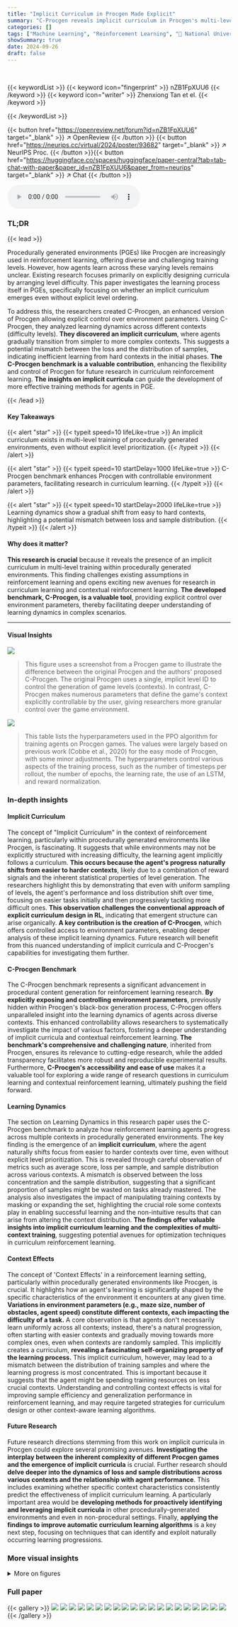 ```yaml
---
title: "Implicit Curriculum in Procgen Made Explicit"
summary: "C-Procgen reveals implicit curriculum in Procgen's multi-level training, showing learning shifts gradually from easy to hard contexts."
categories: []
tags: ["Machine Learning", "Reinforcement Learning", "🏢 National University of Singapore",]
showSummary: true
date: 2024-09-26
draft: false
---
```


<br>

{{< keywordList >}}
{{< keyword icon="fingerprint" >}} nZB1FpXUU6 {{< /keyword >}}
{{< keyword icon="writer" >}} Zhenxiong Tan et el. {{< /keyword >}}
 
{{< /keywordList >}}

{{< button href="https://openreview.net/forum?id=nZB1FpXUU6" target="_blank" >}}
↗ OpenReview
{{< /button >}}
{{< button href="https://neurips.cc/virtual/2024/poster/93682" target="_blank" >}}
↗ NeurIPS Proc.
{{< /button >}}{{< button href="https://huggingface.co/spaces/huggingface/paper-central?tab=tab-chat-with-paper&paper_id=nZB1FpXUU6&paper_from=neurips" target="_blank" >}}
↗ Chat
{{< /button >}}



<audio controls>
    <source src="https://ai-paper-reviewer.com/nZB1FpXUU6/podcast.wav" type="audio/wav">
    Your browser does not support the audio element.
</audio>


### TL;DR


{{< lead >}}

Procedurally generated environments (PGEs) like Procgen are increasingly used in reinforcement learning, offering diverse and challenging training levels. However, how agents learn across these varying levels remains unclear. Existing research focuses primarily on explicitly designing curricula by arranging level difficulty. This paper investigates the learning process itself in PGEs, specifically focusing on whether an implicit curriculum emerges even without explicit level ordering.  



To address this, the researchers created C-Procgen, an enhanced version of Procgen allowing explicit control over environment parameters. Using C-Procgen, they analyzed learning dynamics across different contexts (difficulty levels).  **They discovered an implicit curriculum**, where agents gradually transition from simpler to more complex contexts. This suggests a potential mismatch between the loss and the distribution of samples, indicating inefficient learning from hard contexts in the initial phases.  **The C-Procgen benchmark is a valuable contribution**, enhancing the flexibility and control of Procgen for future research in curriculum reinforcement learning.  **The insights on implicit curricula** can guide the development of more effective training methods for agents in PGE.

{{< /lead >}}


#### Key Takeaways

{{< alert "star" >}}
{{< typeit speed=10 lifeLike=true >}} An implicit curriculum exists in multi-level training of procedurally generated environments, even without explicit level prioritization. {{< /typeit >}}
{{< /alert >}}

{{< alert "star" >}}
{{< typeit speed=10 startDelay=1000 lifeLike=true >}} C-Procgen benchmark enhances Procgen with controllable environment parameters, facilitating research in curriculum learning. {{< /typeit >}}
{{< /alert >}}

{{< alert "star" >}}
{{< typeit speed=10 startDelay=2000 lifeLike=true >}} Learning dynamics show a gradual shift from easy to hard contexts, highlighting a potential mismatch between loss and sample distribution. {{< /typeit >}}
{{< /alert >}}

#### Why does it matter?
**This research is crucial** because it reveals the presence of an implicit curriculum in multi-level training within procedurally generated environments. This finding challenges existing assumptions in reinforcement learning and opens exciting new avenues for research in curriculum learning and contextual reinforcement learning.  **The developed benchmark, C-Procgen, is a valuable tool**, providing explicit control over environment parameters, thereby facilitating deeper understanding of learning dynamics in complex scenarios.

------
#### Visual Insights



![](https://ai-paper-reviewer.com/nZB1FpXUU6/figures_2_1.jpg)

> This figure uses a screenshot from a Procgen game to illustrate the difference between the original Procgen and the authors' proposed C-Procgen.  The original Procgen uses a single, implicit level ID to control the generation of game levels (contexts). In contrast, C-Procgen makes numerous parameters that define the game's context explicitly controllable by the user, giving researchers more granular control over the game environment.





![](https://ai-paper-reviewer.com/nZB1FpXUU6/tables_11_1.jpg)

> This table lists the hyperparameters used in the PPO algorithm for training agents on Procgen games.  The values were largely based on previous work (Cobbe et al., 2020) for the easy mode of Procgen, with some minor adjustments.  The hyperparameters control various aspects of the training process, such as the number of timesteps per rollout, the number of epochs, the learning rate, the use of an LSTM, and reward normalization.





### In-depth insights


#### Implicit Curriculum
The concept of "Implicit Curriculum" in the context of reinforcement learning, particularly within procedurally generated environments like Procgen, is fascinating.  It suggests that while environments may not be explicitly structured with increasing difficulty, the learning agent implicitly follows a curriculum.  **This occurs because the agent's progress naturally shifts from easier to harder contexts**, likely due to a combination of reward signals and the inherent statistical properties of level generation. The researchers highlight this by demonstrating that even with uniform sampling of levels, the agent's performance and loss distribution shift over time, focusing on easier tasks initially and then progressively tackling more difficult ones.  **This observation challenges the conventional approach of explicit curriculum design in RL**, indicating that emergent structure can arise organically. **A key contribution is the creation of C-Procgen**, which offers controlled access to environment parameters, enabling deeper analysis of these implicit learning dynamics. Future research will benefit from this nuanced understanding of implicit curricula and C-Procgen's capabilities for investigating them further.

#### C-Procgen Benchmark
The C-Procgen benchmark represents a significant advancement in procedural content generation for reinforcement learning research.  **By explicitly exposing and controlling environment parameters**, previously hidden within Procgen's black-box generation process, C-Procgen offers unparalleled insight into the learning dynamics of agents across diverse contexts. This enhanced controllability allows researchers to systematically investigate the impact of various factors, fostering a deeper understanding of implicit curricula and contextual reinforcement learning.  **The benchmark's comprehensive and challenging nature**, inherited from Procgen, ensures its relevance to cutting-edge research, while the added transparency facilitates more robust and reproducible experimental results.  Furthermore, **C-Procgen's accessibility and ease of use** makes it a valuable tool for exploring a wide range of research questions in curriculum learning and contextual reinforcement learning, ultimately pushing the field forward.

#### Learning Dynamics
The section on Learning Dynamics in this research paper uses the C-Procgen benchmark to analyze how reinforcement learning agents progress across multiple contexts in procedurally generated environments.  The key finding is the emergence of an **implicit curriculum**, where the agent naturally shifts focus from easier to harder contexts over time, even without explicit level prioritization. This is revealed through careful observation of metrics such as average score, loss per sample, and sample distribution across various contexts. A mismatch is observed between the loss concentration and the sample distribution, suggesting that a significant proportion of samples might be wasted on tasks already mastered.  The analysis also investigates the impact of manipulating training contexts by masking or expanding the set, highlighting the crucial role some contexts play in enabling successful learning and the non-intuitive results that can arise from altering the context distribution. **The findings offer valuable insights into implicit curriculum learning and the complexities of multi-context training**,  suggesting potential avenues for optimization techniques in curriculum reinforcement learning.

#### Context Effects
The concept of 'Context Effects' in a reinforcement learning setting, particularly within procedurally generated environments like Procgen, is crucial.  It highlights how an agent's learning is significantly shaped by the specific characteristics of the environment it encounters at any given time. **Variations in environment parameters (e.g., maze size, number of obstacles, agent speed) constitute different contexts, each impacting the difficulty of a task.** A core observation is that agents don't necessarily learn uniformly across all contexts; instead, there's a natural progression, often starting with easier contexts and gradually moving towards more complex ones, even when contexts are randomly sampled. This implicitly creates a curriculum, **revealing a fascinating self-organizing property of the learning process.**  This implicit curriculum, however, may lead to a mismatch between the distribution of training samples and where the learning progress is most concentrated. This is important because it suggests that the agent might be spending training resources on less crucial contexts.  Understanding and controlling context effects is vital for improving sample efficiency and generalization performance in reinforcement learning, and may require targeted strategies for curriculum design or other context-aware learning algorithms.

#### Future Research
Future research directions stemming from this work on implicit curricula in Procgen could explore several promising avenues.  **Investigating the interplay between the inherent complexity of different Procgen games and the emergence of implicit curricula** is crucial.  Further research should **delve deeper into the dynamics of loss and sample distributions across various contexts and the relationship with agent performance**.  This includes examining whether specific context characteristics consistently predict the effectiveness of implicit curriculum learning.  A particularly important area would be **developing methods for proactively identifying and leveraging implicit curricula** in other procedurally-generated environments and even in non-procedural settings.  Finally, **applying the findings to improve automatic curriculum learning algorithms** is a key next step, focusing on techniques that can identify and exploit naturally occurring learning progressions.


### More visual insights

<details>
<summary>More on figures
</summary>


![](https://ai-paper-reviewer.com/nZB1FpXUU6/figures_4_1.jpg)

> This figure analyzes the learning dynamics in the Procgen game Ninja.  The left panel shows the training curve, highlighting five stages (T1-T5). The right panel uses heatmaps to visualize three key metrics across different contexts within each stage: average score, loss per sample, and the number of samples. This provides insights into how the agent's performance, learning progress, and sampling distribution evolve across various levels of difficulty during the training process.


![](https://ai-paper-reviewer.com/nZB1FpXUU6/figures_5_1.jpg)

> This figure presents a comprehensive analysis of learning dynamics across various Procgen environments and their associated contexts.  It visualizes three key metrics: average score, loss per sample, and the number of samples collected for each context at different stages of training (T1-T5). Heatmaps are used to illustrate how these metrics vary across different contexts within each environment. The figure offers insights into the learning process, revealing how the agent's focus shifts from simpler to more challenging contexts over time.


![](https://ai-paper-reviewer.com/nZB1FpXUU6/figures_6_1.jpg)

> This figure shows the relationship between Loss Production Efficiency (LPE) and the performance improvement achieved by using the Prioritized Level Replay (PLR) algorithm in different Procgen games.  The x-axis represents the LPE, a metric indicating the effectiveness of sample distribution in generating loss signals. The y-axis shows the score improvement (percentage increase) gained by employing PLR compared to using PPO alone.  Each point represents a game from the Procgen benchmark.  The figure suggests that games with lower LPE tend to see greater performance improvements when PLR is used, indicating that PLR is most beneficial in environments where the initial sample distribution is inefficient at guiding learning.


![](https://ai-paper-reviewer.com/nZB1FpXUU6/figures_7_1.jpg)

> This figure visualizes the impact of modifying training contexts on the performance of reinforcement learning agents across nine different Procgen games. The leftmost column shows the performance under the original context settings. Subsequent columns represent three reconfigured settings where specific context groups were removed (masked, indicated by red boxes), showing how the agent's score and loss per sample varied under different context configurations.


![](https://ai-paper-reviewer.com/nZB1FpXUU6/figures_8_1.jpg)

> This figure displays the loss proportion and score curves for the game Leaper under three different context settings: Original Setting, Expanding Setting 1, and Expanding Setting 2. Each setting represents a different number of contexts (combinations of road lanes and water lanes).  The plots show how the focus of loss (and learning progress) shifts across contexts over time.  Expanding Setting 1 and 2 introduce more contexts and improved connectivity compared to the original, resulting in different learning dynamics. The heatmaps illustrate the distribution of contexts used in each setting.


</details>






### Full paper

{{< gallery >}}
<img src="https://ai-paper-reviewer.com/nZB1FpXUU6/1.png" class="grid-w50 md:grid-w33 xl:grid-w25" />
<img src="https://ai-paper-reviewer.com/nZB1FpXUU6/2.png" class="grid-w50 md:grid-w33 xl:grid-w25" />
<img src="https://ai-paper-reviewer.com/nZB1FpXUU6/3.png" class="grid-w50 md:grid-w33 xl:grid-w25" />
<img src="https://ai-paper-reviewer.com/nZB1FpXUU6/4.png" class="grid-w50 md:grid-w33 xl:grid-w25" />
<img src="https://ai-paper-reviewer.com/nZB1FpXUU6/5.png" class="grid-w50 md:grid-w33 xl:grid-w25" />
<img src="https://ai-paper-reviewer.com/nZB1FpXUU6/6.png" class="grid-w50 md:grid-w33 xl:grid-w25" />
<img src="https://ai-paper-reviewer.com/nZB1FpXUU6/7.png" class="grid-w50 md:grid-w33 xl:grid-w25" />
<img src="https://ai-paper-reviewer.com/nZB1FpXUU6/8.png" class="grid-w50 md:grid-w33 xl:grid-w25" />
<img src="https://ai-paper-reviewer.com/nZB1FpXUU6/9.png" class="grid-w50 md:grid-w33 xl:grid-w25" />
<img src="https://ai-paper-reviewer.com/nZB1FpXUU6/10.png" class="grid-w50 md:grid-w33 xl:grid-w25" />
<img src="https://ai-paper-reviewer.com/nZB1FpXUU6/11.png" class="grid-w50 md:grid-w33 xl:grid-w25" />
<img src="https://ai-paper-reviewer.com/nZB1FpXUU6/12.png" class="grid-w50 md:grid-w33 xl:grid-w25" />
<img src="https://ai-paper-reviewer.com/nZB1FpXUU6/13.png" class="grid-w50 md:grid-w33 xl:grid-w25" />
<img src="https://ai-paper-reviewer.com/nZB1FpXUU6/14.png" class="grid-w50 md:grid-w33 xl:grid-w25" />
<img src="https://ai-paper-reviewer.com/nZB1FpXUU6/15.png" class="grid-w50 md:grid-w33 xl:grid-w25" />
<img src="https://ai-paper-reviewer.com/nZB1FpXUU6/16.png" class="grid-w50 md:grid-w33 xl:grid-w25" />
<img src="https://ai-paper-reviewer.com/nZB1FpXUU6/17.png" class="grid-w50 md:grid-w33 xl:grid-w25" />
<img src="https://ai-paper-reviewer.com/nZB1FpXUU6/18.png" class="grid-w50 md:grid-w33 xl:grid-w25" />
<img src="https://ai-paper-reviewer.com/nZB1FpXUU6/19.png" class="grid-w50 md:grid-w33 xl:grid-w25" />
<img src="https://ai-paper-reviewer.com/nZB1FpXUU6/20.png" class="grid-w50 md:grid-w33 xl:grid-w25" />
{{< /gallery >}}